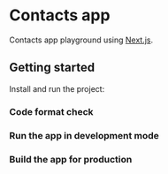 # Contacts app

Contacts app playground using [Next.js](https://nextjs.org/).

## Getting started

Install and run the project:

### Code format check

### Run the app in development mode

### Build the app for production
